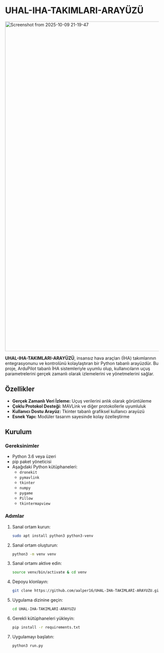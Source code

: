 # UHAL-IHA-TAKIMLARI-ARAYÜZÜ

<img width="1925" height="1077" alt="Screenshot from 2025-10-09 21-19-47" src="https://github.com/user-attachments/assets/c190b007-b5ad-489e-927f-6396d1077b82" />

**UHAL-IHA-TAKIMLARI-ARAYÜZÜ**, insansız hava araçları (İHA) takımlarının entegrasyonunu ve kontrolünü kolaylaştıran bir Python tabanlı arayüzdür. Bu proje, ArduPilot tabanlı İHA sistemleriyle uyumlu olup, kullanıcıların uçuş parametrelerini gerçek zamanlı olarak izlemelerini ve yönetmelerini sağlar.

## Özellikler

- **Gerçek Zamanlı Veri İzleme:** Uçuş verilerini anlık olarak görüntüleme
- **Çoklu Protokol Desteği:** MAVLink ve diğer protokollerle uyumluluk
- **Kullanıcı Dostu Arayüz:** Tkinter tabanlı grafiksel kullanıcı arayüzü
- **Esnek Yapı:** Modüler tasarım sayesinde kolay özelleştirme

## Kurulum

### Gereksinimler

- Python 3.6 veya üzeri
- pip paket yöneticisi
- Aşağıdaki Python kütüphaneleri:
  - `dronekit`
  - `pymavlink`
  - `tkinter`
  - `numpy`
  - `pygame`
  - `Pillow`
  - `tkintermapview`

### Adımlar

1. Sanal ortam kurun:
     ```bash
   sudo apt install python3 python3-venv

2. Sanal ortam oluşturun:
     ```bash
   python3 -m venv venv

3. Sanal ortamı aktive edin:
   ```bash
   source venv/bin/activate & cd venv

4. Depoyu klonlayın:
   ```bash
   git clone https://github.com/aalper16/UHAL-IHA-TAKIMLARI-ARAYUZU.git
   
5. Uygulama dizinine geçin:
   ```bash
   cd UHAL-IHA-TAKIMLARI-ARAYUZU

6. Gerekli kütüphaneleri yükleyin:
      ```bash
   pip install -r requirements.txt
      
7. Uygulamayı başlatın:
   ```bash
   python3 run.py

   

